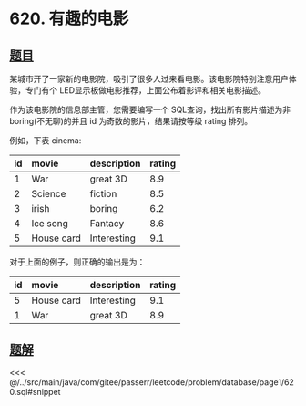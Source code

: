 # 620. 有趣的电影
## [题目](https://leetcode.cn/problems/not-boring-movies/)

某城市开了一家新的电影院，吸引了很多人过来看电影。该电影院特别注意用户体验，专门有个 LED显示板做电影推荐，上面公布着影评和相关电影描述。

作为该电影院的信息部主管，您需要编写一个 SQL查询，找出所有影片描述为非boring(不无聊)的并且 id 为奇数的影片，结果请按等级 rating 排列。

例如，下表 cinema:

| id  | movie      | description | rating |
|:----|:-----------|:------------|:-------|
| 1   | War        | great 3D    | 8.9    |
| 2   | Science    | fiction     | 8.5    |
| 3   | irish      | boring      | 6.2    |
| 4   | Ice song   | Fantacy     | 8.6    |
| 5   | House card | Interesting | 9.1    |

对于上面的例子，则正确的输出是为：

| id  | movie      | description | rating |
|:----|:-----------|:------------|:-------|
| 5   | House card | Interesting | 9.1    |
| 1   | War        | great 3D    | 8.9    |


## [题解](https://github.com/PasseRR/JavaLeetCode/blob/master/src/main/java/com/gitee/passerr/leetcode/problem/database/page1/620.sql)

<<< @/../src/main/java/com/gitee/passerr/leetcode/problem/database/page1/620.sql#snippet
